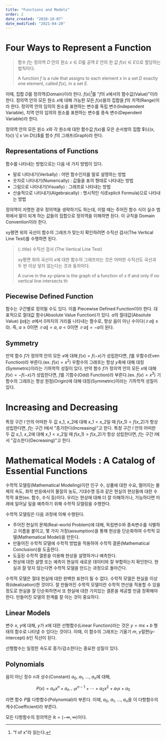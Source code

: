 ```yaml
---
title: "Functions and Models"
order: 2
date_created: "2020-10-07"
date_modified: "2021-04-20"
---
```


# Four Ways to Represent a Function

> 함수 $f$는 정의역 $D$ 안의 원소 $x \in D$를 공역 $E$ 안의 한 값 $f(x) \in E$으로 할당하는 법칙이다.
> 
> A function $f$ is a rule that assigns to each element $x$ in a set $D$ exactly one element, called $f(x)$, in a set $E$.

이때, 집합 $D$를 정의역(Domain)이라 한다. $f(x)$[^1]를 "$f$의 $x$에서의 함수값(Value)"이라 한다. 정의역 안의 모든 원소 $x$에 대해 가능한 모든 $f(x)$들의 집합을 $f$의 치역(Range)이라 한다. 정의역 안의 임의의 원소를 표현하는 변수를 독립 변수(Independent Variable), 치역 안의 임의의 원소를 표현하는 변수를 종속 변수(Dependent Variable)라 한다.

[^1]: "f of x"라 읽는다.

정의역 안의 모든 원소 $x$와 각 원소에 대한 함수값 $f(x)$를 모은 순서쌍의 집합 $\\{(x, f(x)) \| x \in D\\}$를 함수 $f$의 그래프(Graph)라 한다.

## Representations of Functions

함수를 나타내는 방법으로는 다음 네 가지 방법이 있다.

- 말로 나타내기(Verbally) : 어떤 함수인지를 말로 설명하는 방법
- 숫자로 나타내기(Numerically) : 값들을 표의 형태로 나타내는 방법
- 그림으로 나타내기(Visually) : 그래프로 나타내는 방법
- 산술적으로 나타내기(Algebraically) : 명시적인 식(Explicit Formula)으로 나타내는 방법

정의역이 자명한 경우 정의역을 생략하기도 하는데, 이럴 때는 주어진 함수 식이 실수 범위에서 말이 되게 하는 값들의 집합으로 정의역을 이해하면 된다. 이 규칙을 Domain Convention이라 한다.

xy평면 위의 곡선이 함수의 그래프가 맞는지 확인하려면 수직선 검사(The Vertical Line Test)를 수행하면 된다.

> {:.title}
> 수직선 검사 (The Vertical Line Test)
> 
> xy평면 위의 곡선이 $x$에 대한 함수의 그래프라는 것은 어떠한 수직선도 곡선과 두 번 이상 닿지 않는다는 것과 동치이다.
> 
> A curve in the $xy$-plane is the graph of a function of $x$ if and only if no vertical line intersects th

## Piecewise Defined Function

함수는 구간별로 정의될 수도 있다. 이를 Piecewise Defined Function이라 한다. 대표적으로 절대값 함수(Absolute Value Function)가 있다. $a$의 절대값(Absolute Value) $\|a\|$는 $a$에서 0까지의 거리를 나타내는 함수로, 항상 음이 아닌 수이다($\|a\| \ge 0$). 즉, $a \ge 0$이면 $\|a\| = a$, $a < 0$이면 $\|a\| = -a$이 된다.

## Symmetry

만약 함수 $f$가 정의역 안의 모든 $x$에 대해 $f(x) = f(-x)$가 성립한다면, $f$를 우함수(Even Function)라 부른다.(ex. $f(x) = x^2$) 우함수의 그래프는 항상 $y$축에 대해 대칭(Symmetric)이라는 기하학적 성질이 있다.
만약 함수 $f$가 정의역 안의 모든 $x$에 대해 $f(x) = -f(-x)$가 성립한다면, $f$를 기함수(Odd) Function)라 부른다.(ex. $f(x) = x^3$) 기함수의 그래프는 항상 원점(Origin)에 대해 대칭(Symmetric)이라는 기하학적 성질이 있다.

# Increasing and Decreasing

특정 구간 $I$ 안의 어떠한 두 값 $x\_1$, $x\_2$에 대해 $x\_1 < x\_2$일 때 $f(x\_1) < f(x\_2)$가 항상 성립한다면, $f$는 구간 $I$에서 "증가한다(Increasing)"고 한다. 특정 구간 $I$ 안의 어떠한 두 값 $x\_1$, $x\_2$에 대해 $x\_1 < x\_2$일 때 $f(x\_1) > f(x\_2)$가 항상 성립한다면, $f$는 구간 $I$에서 "감소한다(Decreasing)"고 한다. 

# Mathematical Models : A Catalog of Essential Functions

수학적 모델링(Mathematical Modeling)이란 인구 수, 상품에 대한 수요, 떨어지는 물체의 속도, 화학 반응에서의 물질의 농도, 기대수명 등과 같은 현실의 현상들에 대한 수학적 표현(ex. 함수, 수식 등)이다. 우리는 현상에 대해 더 잘 이해하거나, 가능하다면 미래에 일어날 일을 예측하기 위해 수학적 모델링을 수행한다.

수학적 모델링은 다음 과정에 의해 수행된다.

- 주어진 현실의 문제(Real-world Problem)에 대해, 독립변수와 종속변수를 식별하고 이름을 붙이고, 몇 가지 가정(assumption)을 통해 현상을 단순화하여 수학적 모델(Mathematical Model)을 만든다.
- 만들어진 수학적 모델에 수학적 방법을 적용하여 수학적 결론(Mathematical Conclusion)을 도출한다.
- 도출된 수학적 결론을 이용해 현상을 설명하거나 예측한다.
- 현상에 대한 설명 또는 예측이 현실의 새로운 데이터와 잘 부합하는지 확인한다. 현실과 잘 맞지 않는다면 수학적 모델을 만드는 과정으로 돌아간다.

수학적 모델은 절대 현실에 대한 완벽한 표현이 될 수 없다. 수학적 모델은 현실을 이상화(idealization)한 것이다. 잘 만들어진 수학적 모델이란 수학적 연산을 적용할 수 있을 정도로 현실을 잘 단순화하면서 또 현실에 대한 가치있는 결론을 제공할 만큼 정확해야 한다. 만들어진 모델의 한계를 잘 아는 것이 중요하다.

## Linear Models

변수 $x$, $y$에 대해, $y$가 $x$에 대한 선형함수(Linear Function)라는 것은 $y = mx + b$ 형태의 함수로 나타낼 수 있다는 것이다. 이때, 이 함수의 그래프는 기울기 $m$, $y$절편($y$-intercept) $b$인 직선이 된다.

선형함수는 일정한 속도로 증가/감소한다는 중요한 성질이 있다.

## Polynomials

음이 아닌 정수 $n$과 상수(Constant) $a_0$, $a_1$, ..., $a_n$에 대해,

$$P(x) = a_n x^n + a_{n-1} x^{n-1} + \cdots + a_2 x^2 + a_1 x + a_0$$

라면 함수 $P$를 다항함수(Polynomial)라 부른다. 이때, $a_0$, $a_1$, ..., $a_n$을 이 다항함수의 계수(Coefficient)라 부른다.

모든 다항함수의 정의역은 $\mathbb{R} = (-\infty, \infty)$이다.